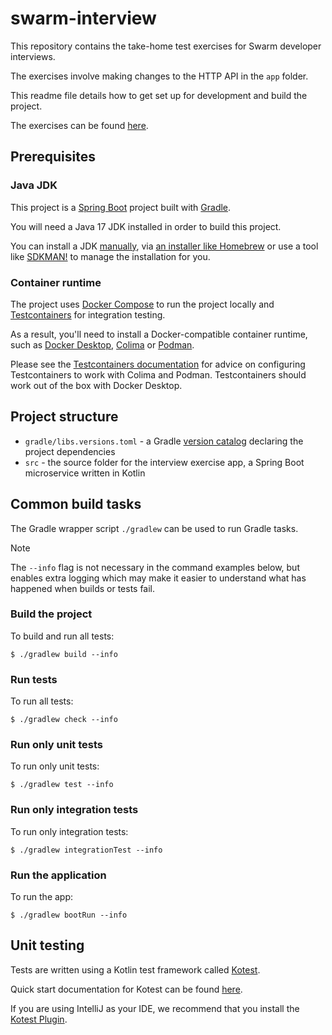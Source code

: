 # swarm-interview

This repository contains the take-home test exercises for Swarm developer interviews.

The exercises involve making changes to the HTTP API in the `app` folder.

This readme file details how to get set up for development and build the project.

The exercises can be found [here](./EXERCISES.md).

## Prerequisites

### Java JDK

This project is a [Spring Boot](https://spring.io/projects/spring-boot) project built with [Gradle](https://gradle.org/).

You will need a Java 17 JDK installed in order to build this project.

You can install a JDK [manually](https://adoptium.net/temurin/releases/), via [an installer like Homebrew](https://adoptium.net/installation/) or use a tool like [SDKMAN!](https://sdkman.io/jdks#tem) to manage the installation for you.

### Container runtime

The project uses [Docker Compose](https://docs.docker.com/compose/) to run the project locally and [Testcontainers](https://testcontainers.com/) for integration testing.

As a result, you'll need to install a Docker-compatible container runtime, such as [Docker Desktop](https://www.docker.com/products/docker-desktop/), [Colima](https://github.com/abiosoft/colima) or [Podman](https://podman.io/).

Please see the [Testcontainers documentation](https://java.testcontainers.org/supported_docker_environment/#using-colima) for advice on configuring Testcontainers to work with Colima and Podman. Testcontainers should work out of the box with Docker Desktop.

## Project structure

* `gradle/libs.versions.toml` - a Gradle [version catalog](https://docs.gradle.org/current/userguide/platforms.html#sub:conventional-dependencies-toml) declaring the project dependencies
* `src` - the source folder for the interview exercise app, a Spring Boot microservice written in Kotlin

## Common build tasks

The Gradle wrapper script `./gradlew` can be used to run Gradle tasks.

> [!NOTE]
> The `--info` flag is not necessary in the command examples below, but enables extra logging which may make it easier to understand what has happened when builds or tests fail.

### Build the project
To build and run all tests:

```shell
$ ./gradlew build --info
```

### Run tests
To run all tests:

```shell
$ ./gradlew check --info
```

### Run only unit tests
To run only unit tests:

```shell
$ ./gradlew test --info
```

### Run only integration tests
To run only integration tests:

```shell
$ ./gradlew integrationTest --info
```

### Run the application

To run the app:

```shell
$ ./gradlew bootRun --info
```

## Unit testing

Tests are written using a Kotlin test framework called [Kotest](https://kotest.io).

Quick start documentation for Kotest can be found [here](https://kotest.io/docs/quickstart).

If you are using IntelliJ as your IDE, we recommend that you install the [Kotest Plugin](https://kotest.io/docs/intellij/intellij-plugin.html).
